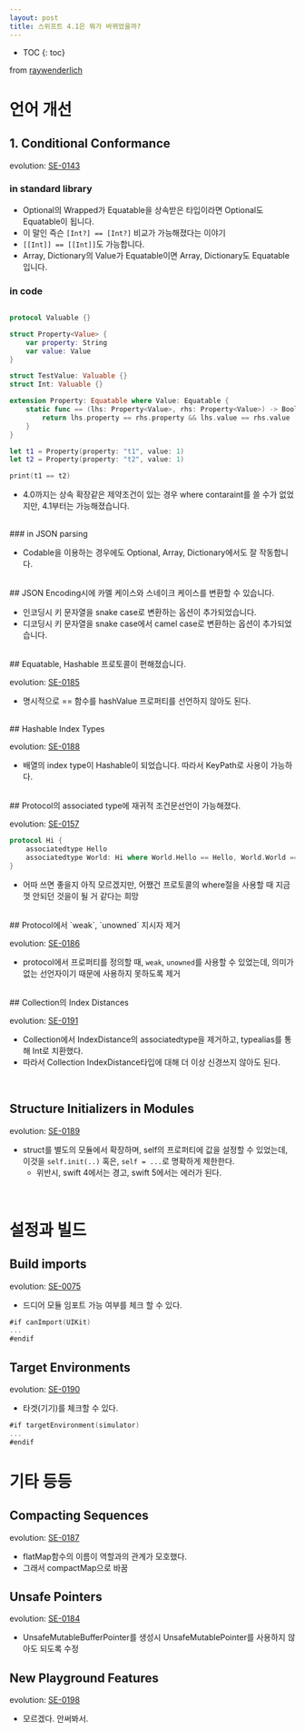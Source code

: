```yaml
---
layout: post
title: 스위프트 4.1은 뭐가 바뀌었을까?
---
```

* TOC
{: toc}

from [raywenderlich](https://www.raywenderlich.com/187826/whats-new-in-swift-4-1)

# 언어 개선

## 1. Conditional Conformance
evolution: [SE-0143](https://github.com/apple/swift-evolution/blob/master/proposals/0143-conditional-conformances.md)

### in standard library

- Optional의 Wrapped가 Equatable을 상속받은 타입이라면 Optional도 Equatable이 됩니다.
- 이 말인 즉슨 `[Int?] == [Int?]` 비교가 가능해졌다는 이야기
- `[[Int]] == [[Int]]`도 가능합니다.
- Array, Dictionary의 Value가 Equatable이면 Array, Dictionary도 Equatable입니다.

### in code

~~~swift

protocol Valuable {}

struct Property<Value> {
	var property: String
	var value: Value
}

struct TestValue: Valuable {}
struct Int: Valuable {}

extension Property: Equatable where Value: Equatable {
	static func == (lhs: Property<Value>, rhs: Property<Value>) -> Bool {
		return lhs.property == rhs.property && lhs.value == rhs.value
	}
}

let t1 = Property(property: "t1", value: 1)
let t2 = Property(property: "t2", value: 1)

print(t1 == t2)
~~~
- 4.0까지는 상속 확장같은 제약조건이 있는 경우 where contaraint를 쓸 수가 없었지만, 4.1부터는 가능해졌습니다.

<br/>
### in JSON parsing

- Codable을 이용하는 경우에도 Optional, Array, Dictionary에서도 잘 작동합니다.

<br/>
## JSON Encoding시에 카멜 케이스와 스네이크 케이스를 변환할 수 있습니다.

- 인코딩시 키 문자열을 snake case로 변환하는 옵션이 추가되었습니다.
- 디코딩시 키 문자열을 snake case에서 camel case로 변환하는 옵션이 추가되었습니다.

<br/>
## Equatable, Hashable 프로토콜이 편해졌습니다.

evolution: [SE-0185](https://github.com/apple/swift-evolution/blob/master/proposals/0185-synthesize-equatable-hashable.md)

- 명시적으로 == 함수를 hashValue 프로퍼티를 선언하지 않아도 된다.

<br/>
## Hashable Index Types

evolution: [SE-0188](https://github.com/apple/swift-evolution/blob/master/proposals/0188-stdlib-index-types-hashable.md)

- 배열의 index type이 Hashable이 되었습니다. 따라서 KeyPath로 사용이 가능하다.

<br/>
## Protocol의 associated type에 재귀적 조건문선언이 가능해졌다.

evolution: [SE-0157](https://github.com/apple/swift-evolution/blob/master/proposals/0157-recursive-protocol-constraints.md)

~~~swift
protocol Hi {
	associatedtype Hello
	associatedtype World: Hi where World.Hello == Hello, World.World == World
}
~~~
- 어따 쓰면 좋을지 아직 모르겠지만, 어쨌건 프로토콜의 where절을 사용할 때 지금껏 안되던 것을이 될 거 같다는 희망

<br/>
## Protocol에서 `weak`, `unowned` 지시자 제거

evolution: [SE-0186](https://github.com/apple/swift-evolution/blob/master/proposals/0186-remove-ownership-keyword-support-in-protocols.md)

- protocol에서 프로퍼티를 정의할 때, `weak`, `unowned`를 사용할 수 있었는데, 의미가 없는 선언자이기 때문에 사용하지 못하도록 제거

<br/>
## Collection의 Index Distances

evolution: [SE-0191](https://github.com/apple/swift-evolution/blob/master/proposals/0191-eliminate-indexdistance.md)

- Collection에서 IndexDistance의 associatedtype을 제거하고, typealias를 통해 Int로 치환했다.
- 따라서 Collection IndexDistance타입에 대해 더 이상 신경쓰지 않아도 된다.

<br/>

## Structure Initializers in Modules

evolution: [SE-0189](https://github.com/apple/swift-evolution/blob/master/proposals/0189-restrict-cross-module-struct-initializers.md)

- struct를 별도의 모듈에서 확장하며, self의 프로퍼티에 값을 설정할 수 있었는데, 이것을 `self.init(..)` 혹은, `self = ...`로 명확하게 제한한다.
    - 위반시, swift 4에서는 경고, swift 5에서는 에러가 된다.

<br/>

# 설정과 빌드

## Build imports

evolution: [SE-0075](https://github.com/apple/swift-evolution/blob/master/proposals/0075-import-test.md)

- 드디어 모듈 임포트 가능 여부를 체크 할 수 있다.

~~~swift
#if canImport(UIKit)
...
#endif
~~~

## Target Environments

evolution: [SE-0190](https://github.com/apple/swift-evolution/blob/master/proposals/0190-target-environment-platform-condition.md)

- 타겟(기기)를 체크할 수 있다.

~~~swift
#if targetEnvironment(simulator)
...
#endif
~~~

# 기타 등등

## Compacting Sequences

evolution: [SE-0187](https://github.com/apple/swift-evolution/blob/master/proposals/0187-introduce-filtermap.md)

- flatMap함수의 이름이 역할과의 관계가 모호했다.
- 그래서 compactMap으로 바꿈

## Unsafe Pointers

evolution: [SE-0184](https://github.com/apple/swift-evolution/blob/master/proposals/0184-unsafe-pointers-add-missing.md)

- UnsafeMutableBufferPointer를 생성시 UnsafeMutablePointer를 사용하지 않아도 되도록 수정

## New Playground Features

evolution: [SE-0198](https://github.com/apple/swift-evolution/blob/master/proposals/0198-playground-quicklook-api-revamp.md)

- 모르겠다. 안써봐서.
